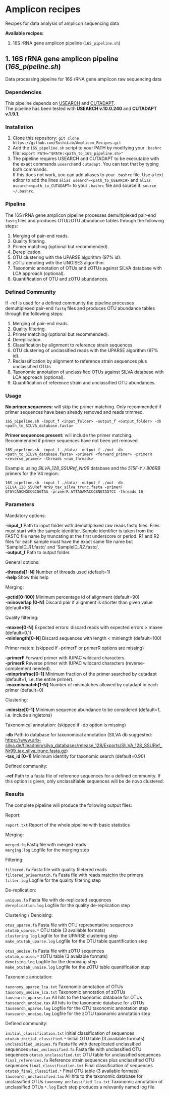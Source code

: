 # Amplicon recipes

Recipes for data analysis of amplicon sequencing data

**Available recipes:**  
 1. 16S rRNA gene amplicon pipeline (`16S_pipeline.sh`)

## 1. 16S rRNA gene amplicon pipeline (*16S_pipeline.sh*)

Data processing pipeline for 16S rRNA gene amplicon raw sequencing data

### Dependencies

This pipeline depends on [USEARCH](https://www.drive5.com/usearch/) and [CUTADAPT](https://github.com/marcelm/cutadapt).  
The pipeline has been tested with **USEARCH v.10.0.240** and **CUTADAPT v.1.9.1**.

### Installation

 1. Clone this repository: `git clone https://github.com/SushiLab/Amplicon_Recipes.git`
 2. Add the `16S_pipeline.sh` script to your PATH by modifying your `.bashrc` file: `export PATH="$PATH:<path_to_16S_pipeline.sh>"`
 3. The pipeline requires USEARCH and CUTADAPT to be executable with the exact commands `usearch`and `cutadapt`. You can test that by typing both commands.  
 If this does not work, you can add aliases to your `.bashrc` file. Use a text editor to add the lines `alias usearch=<path_to_USEARCH>` and `alias usearch=<path_to_CUTADAPT>` to your `.bashrc` file and source it: `source ~/.bashrc`.

### Pipeline

The 16S rRNA gene amplicon pipeline processes demultiplexed pair-end `fastq` files and produces OTU/zOTU abundance tables through the following steps:

 1. Merging of pair-end reads.
 2. Quality filtering.
 3. Primer matching (optional but recommended).
 4. Dereplication.
 5. OTU clustering with the UPARSE algorithm (97% id).
 7. zOTU denoting with the UNOISE3 algorithm.
 8. Taxonomic annotation of OTUs and zOTUs against SILVA database with LCA approach (optional).
 9. Quantification of OTU and zOTU abundances.

### Defined Community

If -ref is used for a defined community the pipeline processes demultiplexed pair-end `fastq` files and produces OTU abundance tables through the following steps:

 1. Merging of pair-end reads.
 2. Quality filtering.
 3. Primer matching (optional but recommended).
 4. Dereplication.
 5. Classification by alignment to reference strain sequences
 6. OTU clustering of unclassified reads with the UPARSE algorithm (97% id).
 7. Reclassification by alignment to reference strain sequences plus unclassified OTUs
 8. Taxonomic annotation of unclassified OTUs against SILVA database with LCA approach (optional).
 9. Quantification of reference strain and unclassified OTU abundances.

### Usage

**No primer sequences:** will skip the primer matching. Only recommended if primer sequences have been already removed and reads trimmed.

`16S_pipeline.sh -input_f <input_folder> -output_f <output_folder> -db <path_to_SILVA_database.fasta>`

**Primer sequences present:** will include the primer matching. Recommended if primer sequences have not been yet removed.

`16S_pipeline.sh -input_f ./data/ -output_f ./out -db <path_to_SILVA_database.fasta> -primerF <forward_primer> -primerR <reverse_primer> -threads <num_threads>`

Example: using *SILVA_128_SSURef_Nr99* database and the *515F-Y / 806RB* primers for the V4 region:

`16S_pipeline.sh -input_f ./data/ -output_f ./out -db SILVA_128_SSURef_Nr99_tax_silva_trunc.fasta -primerF GTGYCAGCMGCCGCGGTAA -primerR ATTAGAWACCCBNGTAGTCC -threads 10`

### Parameters

Mandatory options:

**-input_f** Path to input folder with demultiplexed raw reads fastq files.
Files must start with the sample identifier. Sample identifier is taken from the FASTQ file name by truncating at the first underscore or period.
R1 and R2 files for each sample must have the exact same file name but 'SampleID_*R1*.fastq' and 'SampleID_*R2*.fastq'.  
**-output_f** Path to output folder.

General options:

**-threads[1-N]** Number of threads used (default=1)  
**-help** Show this help

Merging:

**-pctid[0-100]** Minimum percentage id of alignment (default=90)  
**-minoverlap [0-N]** Discard pair if alignment is shorter than given value (default=16)

Quality filtering:

**-maxee[0-N]** Expected errors: discard reads with expected errors > maxee (default=0.1)  
**-minlength[0-N]** Discard sequences with length < minlength (default=100)

Primer match: (skipped if -primerF or primerR options are missing)

**-primerF** Forward primer with IUPAC wildcard characters.  
**-primerR** Reverse primer with IUPAC wildcard characters (reverse-complement needed).  
**-minprimfrac[0-1]** Minimum fraction of the primer searched by cutadapt (default=1, i.e. the entire primer).  
**-maxmismatch[1-N]** Number of mismatches allowed by cutadapt in each primer (default=0)

Clustering:

**-minsize[0-1]** Minimum sequence abundance to be considered (default=1, i.e. include singletons)

Taxonomical annotation: (skipped if -db option is missing)

**-db** Path to database for taxonomical annotation (SILVA db suggested: https://www.arb-silva.de/fileadmin/silva_databases/release_128/Exports/SILVA_128_SSURef_Nr99_tax_silva_trunc.fasta.gz)  
**-tax_id [0-1]** Minimum identity for taxonomic search (default=0.90)

Defined community:

  **-ref** Path to a fasta file of reference sequences for a defined community. If this option is given, only unclassifiable sequences will be de novo clustered.

### Results

The complete pipeline will produce the following output files:

Report:

`report.txt` Report of the whole pipeline with basic statistics

Merging:

`merged.fq` Fastq file with merged reads  
`merging.log` Logfile for the merging step

Filtering:

`filtered.fa` Fasta file with quality filetered reads  
`filtered_primermatch.fa` Fasta file with reads matchin the primers  
`filter.log` Logfile for the quality filtering step

De-replication:

`uniques.fa` Fasta file with de-replicated sequences  
`dereplication.log` Logfile for the quality de-replication step

Clustering / Denoising:

`otus_uparse.fa` Fasta file with OTU representative sequences  
`otutab_uparse.*` OTU table (3 available formats)  
`clustering.log` Logfile for the UPARSE clustering step  
`make_otutab_uparse.log` Logfile for the OTU table quantification step

`otus_unoise.fa` Fasta file with zOTU sequences  
`otutab_unoise.*` zOTU table (3 available formats)  
`denoising.log` Logfile for the denoising step  
`make_otutab_unoise.log` Logfile for the zOTU table quantification step
 
Taxonomic annotation:

`taxonomy_uparse_lca.txt` Taxonomic annotation of OTUs  
`taxonomy_unoise_lca.txt` Taxonomic annotation of zOTUs  
`taxsearch_uparse.tax` All hits to the taxonomic database for OTUs  
`taxsearch_unoise.tax` All hits to the taxonomic database for zOTUs  
`taxsearch_uparse.log` Logfile for the OTU taxonomic annotation step  
`taxsearch_unoise.log` Logfile for the zOTU taxonomic annotation step

Defined community:

`initial_classification.txt` Initial classification of sequences
`otutab_initial_classified.*` Initial OTU table (3 available formats)
`unclassified_uniques.fa` Fasta file with dereplicated unclassified sequences
`otus_unclassified.fa` Fasta file with unclassified OTU sequences
`otutab_unclassified.txt` OTU table for unclassified sequences
`final_references.fa` Reference strain sequences plus unclassified OTU sequences
`final_classification.txt` Final classification of sequences
`otutab_final_classified.*` Final OTU table (3 available formats)
`taxsearch_unclassified.tax` All hits to the taxonomic database for unclassified OTUs
`taxonomy_unclassified_lca.txt` Taxonomic annotation of unclassified OTUs
`*.log` Each step produces a relevantly named log file
